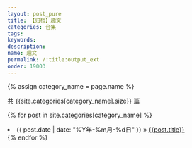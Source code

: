 ```yaml
---
layout: post_pure
title: 【归档】趣文
categories: 合集
tags:
keywords:
description:
name: 趣文
permalink: /:title:output_ext
order: 19003
---
```



{% assign category_name = page.name %}

共 {{site.categories[category_name].size}} 篇

{% for post in site.categories[category_name] %}
  <li>
    <span>{{ post.date | date: "%Y年-%m月-%d日" }}</span> &raquo;
    <a href="{{ post.url }}">{{post.title}}</a>
  </li>
{% endfor %}

